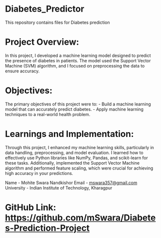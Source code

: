 # Diabetes_Predictor

This repository contains files for Diabetes prediction

# Project Overview:

In this project, I developed a machine learning model designed to predict the presence of diabetes in patients. The model used the Support Vector Machine (SVM) algorithm, and I focused on preprocessing the data to ensure accuracy.

# Objectives:

The primary objectives of this project were to:
    - Build a machine learning model that can accurately predict diabetes.
    - Apply machine learning techniques to a real-world health problem.

# Learnings and Implementation:

Through this project, I enhanced my machine learning skills, particularly in data handling, preprocessing, and model evaluation. I learned how to effectively use Python libraries like NumPy, Pandas, and scikit-learn for these tasks. Additionally, implemented the Support Vector Machine algorithm and performed feature scaling, which were crucial for achieving high accuracy in your predictions.


Name - Mohite Swara Nandkishor
Email - mswara357@gmail.com  
University - Indian Institute of Technology, Kharagpur                                                                                                           

# GitHub Link: https://github.com/mSwara/Diabetes-Prediction-Project

